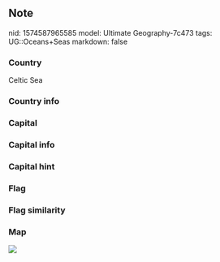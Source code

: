 ## Note
nid: 1574587965585
model: Ultimate Geography-7c473
tags: UG::Oceans+Seas
markdown: false

### Country
Celtic Sea

### Country info


### Capital


### Capital info


### Capital hint


### Flag


### Flag similarity


### Map
<img src="ug-map-celtic_sea.png">
